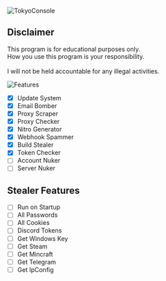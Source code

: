![TokyoConsole](https://media.discordapp.net/attachments/1004674098854629457/1034770768426446868/Name.png)

## Disclaimer

This program is for educational purposes only.<br />
How you use this program is your responsibility.<br />
<br />
I will not be held accountable for any illegal activities.

![Features](https://media.discordapp.net/attachments/1004674098854629457/1034770798646411284/features.png)

- [x] Update System
- [x] Email Bomber
- [x] Proxy Scraper
- [x] Proxy Checker
- [x] Nitro Generator
- [x] Webhook Spammer
- [x] Build Stealer
- [x] Token Checker
- [ ] Account Nuker
- [ ] Server Nuker

## Stealer Features

- [ ] Run on Startup
- [ ] All Passwords
- [ ] All Cookies
- [ ] Discord Tokens  
- [ ] Get Windows Key
- [ ] Get Steam
- [ ] Get Mincraft
- [ ] Get Telegram
- [ ] Get IpConfig
